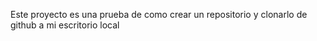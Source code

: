 Este proyecto es una prueba de como crear un repositorio y clonarlo de github a mi escritorio local 
